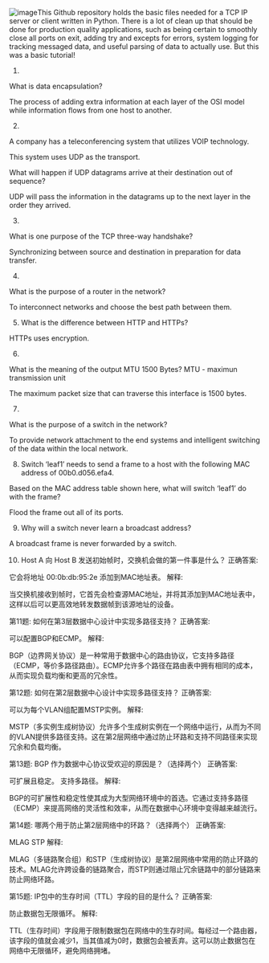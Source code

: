 ![image](https://github.com/user-attachments/assets/360aa27b-db0f-4442-9d55-a10363c5fd27)This Github repository holds the basic files needed for a TCP IP server or client written in Python. 
There is a lot of clean up that should be done for production quality applications, such as being certain to smoothly close all ports on exit, 
adding try and excepts for errors, system logging for tracking messaged data, and useful parsing of data to actually use. But this was a basic tutorial!



1.
 What is data encapsulation?

The process of adding extra information at each layer of the OSI model while information flows from one host to another.

2.
A company has a teleconferencing system that utilizes VOIP technology. 

This system uses UDP as the transport. 

What will happen if UDP datagrams arrive at their destination out of sequence?


UDP will pass the information in the datagrams up to the next layer in the order they arrived.  

3.

What is one purpose of the TCP three-way handshake?

Synchronizing between source and destination in preparation for data transfer.

4. 
 What is the purpose of a router in the network?


To interconnect networks and choose the best path between them.  

5. What is the difference between HTTP and HTTPs?
   
HTTPs uses encryption.

6.
 What is the meaning of the output MTU 1500 Bytes?  MTU - maximun transmission unit
 
The maximum packet size that can traverse this interface is 1500 bytes.  

7. 
 What is the purpose of a switch in the network?

To provide network attachment to the end systems and intelligent switching of the data within the local network.  

8.  Switch ‘leaf1’ needs to send a frame to a host with the following MAC address of 00b0.d056.efa4.

Based on the MAC address table shown here, what will switch ‘leaf1’ do with the frame?  


 Flood the frame out all of its ports.  

9.  Why will a switch never learn a broadcast address? 


 A broadcast frame is never forwarded by a switch.  

10.  Host A 向 Host B 发送初始帧时，交换机会做的第一件事是什么？
正确答案:

它会将地址 00:0b:db:95:2e
添加到MAC地址表。
解释:

当交换机接收到帧时，它首先会检查源MAC地址，并将其添加到MAC地址表中，这样以后可以更高效地转发数据帧到该源地址的设备。


第11题: 如何在第3层数据中心设计中实现多路径支持？
正确答案:

可以配置BGP和ECMP。
解释:

BGP（边界网关协议）是一种常用于数据中心的路由协议，它支持多路径（ECMP，等价多路径路由）。ECMP允许多个路径在路由表中拥有相同的成本，从而实现负载均衡和更高的冗余性。

第12题: 如何在第2层数据中心设计中实现多路径支持？
正确答案:

可以为每个VLAN组配置MSTP实例。
解释:

MSTP（多实例生成树协议）允许多个生成树实例在一个网络中运行，从而为不同的VLAN提供多路径支持。这在第2层网络中通过防止环路和支持不同路径来实现冗余和负载均衡。


第13题: BGP 作为数据中心协议受欢迎的原因是？（选择两个）
正确答案:

可扩展且稳定。
支持多路径。
解释:

BGP的可扩展性和稳定性使其成为大型网络环境中的首选。它通过支持多路径（ECMP）来提高网络的灵活性和效率，从而在数据中心环境中变得越来越流行。


第14题: 哪两个用于防止第2层网络中的环路？（选择两个）
正确答案:

MLAG
STP
解释:

MLAG（多链路聚合组）和STP（生成树协议）是第2层网络中常用的防止环路的技术。MLAG允许跨设备的链路聚合，而STP则通过阻止冗余链路中的部分链路来防止网络环路。


第15题: IP包中的生存时间（TTL）字段的目的是什么？
正确答案:

防止数据包无限循环。
解释:

TTL（生存时间）字段用于限制数据包在网络中的生存时间。每经过一个路由器，该字段的值就会减少1，当其值减为0时，数据包会被丢弃。这可以防止数据包在网络中无限循环，避免网络拥堵。
